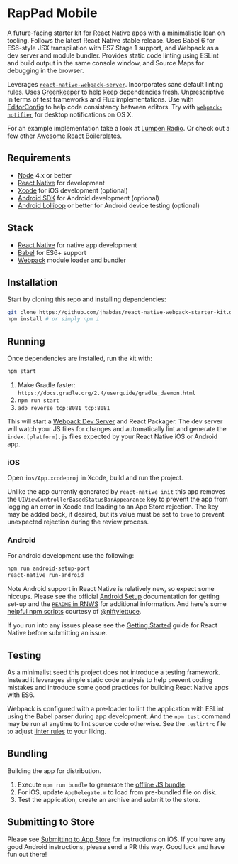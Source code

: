 # RapPad Mobile

A future-facing starter kit for React Native apps with a minimalistic lean on tooling. Follows the latest React Native stable release. Uses Babel 6 for ES6-style JSX transpilation with ES7 Stage 1 support, and Webpack as a dev server and module bundler. Provides static code linting using ESLint and build output in the same console window, and Source Maps for debugging in the browser.

Leverages [`react-native-webpack-server`](https://github.com/mjohnston/react-native-webpack-server). Incorporates sane default linting rules. Uses [Greenkeeper](https://github.com/greenkeeperio/greenkeeper) to help keep dependencies fresh. Unprescriptive in terms of test frameworks and Flux implementations. Use with [EditorConfig](http://editorconfig.org/) to help code consistency between editors. Try with [`webpack-notifier`](https://github.com/Turbo87/webpack-notifier) for desktop notifications on OS X.

For an example implementation take a look at [Lumpen Radio](https://github.com/jhabdas/lumpen-radio). Or check out a few other [Awesome React Boilerplates](http://habd.as/awesome-react-boilerplates/#react-native).

## Requirements

- [Node](https://nodejs.org) 4.x or better
- [React Native](http://facebook.github.io/react-native/docs/getting-started.html) for development
- [Xcode](https://developer.apple.com/xcode/) for iOS development (optional)
- [Android SDK](https://developer.android.com/sdk/) for Android development (optional)
- [Android Lollipop](https://www.android.com/versions/lollipop-5-0/) or better for Android device testing (optional)

## Stack

- [React Native](http://facebook.github.io/react-native/) for native app development
- [Babel](http://babeljs.io/) for ES6+ support
- [Webpack](https://webpack.github.io/) module loader and bundler

## Installation

Start by cloning this repo and installing dependencies:

```sh
git clone https://github.com/jhabdas/react-native-webpack-starter-kit.git react-native-kit && cd $_
npm install # or simply npm i
```

## Running

Once dependencies are installed, run the kit with:

```sh
npm start
```

1. Make Gradle faster: `https://docs.gradle.org/2.4/userguide/gradle_daemon.html`
2. `npm run start`
3. `adb reverse tcp:8081 tcp:8081`

This will start a [Webpack Dev Server](https://github.com/webpack/webpack-dev-server) and React Packager. The dev server will watch your JS files for changes and automatically lint and generate the `index.[platform].js` files expected by your React Native iOS or Android app.

### iOS

Open `ios/App.xcodeproj` in Xcode, build and run the project.

Unlike the app currently generated by `react-native init` this app removes the `UIViewControllerBasedStatusBarAppearance` key to prevent the app from logging an error in Xcode and leading to an App Store rejection. The key may be added back, if desired, but its value must be set to `true` to prevent unexpected rejection during the review process.

### Android

For android development use the following:

```sh
npm run android-setup-port
react-native run-android
```

Note Android support in React Native is relatively new, so expect some hiccups. Please see the official [Android Setup](http://facebook.github.io/react-native/docs/android-setup.html#content) documentation for getting set-up and the [`README` in RNWS](https://github.com/mjohnston/react-native-webpack-server/blob/27218e70f655983aff99a8a31d258eda5254aaf6/README.md) for additional information. And here's some [helpful npm scripts](https://github.com/mjohnston/react-native-webpack-server/issues/65#issuecomment-151222398) courtesy of [@niftylettuce](https://github.com/niftylettuce).

If you run into any issues please see the [Getting Started](http://facebook.github.io/react-native/docs/getting-started.html) guide for React Native before submitting an issue.

## Testing

As a minimalist seed this project does not introduce a testing framework. Instead it leverages simple static code analysis to help prevent coding mistakes and introduce some good practices for building React Native apps with ES6.

Webpack is configured with a pre-loader to lint the application with ESLint using the Babel parser during app development. And the `npm test` command may be run at anytime to lint source code otherwise. See the `.eslintrc` file to adjust [linter rules](http://eslint.org/docs/rules/) to your liking.

## Bundling

Building the app for distribution.

1. Execute `npm run bundle` to generate the [offline JS bundle](https://facebook.github.io/react-native/docs/running-on-device-ios.html#using-offline-bundle).
2. For iOS, update `AppDelegate.m` to load from pre-bundled file on disk.
3. Test the application, create an archive and submit to the store.

## Submitting to Store

Please see [Submitting to App Store](http://habd.as/reflecting-on-react-native-development/#submitting-to-app-store) for instructions on iOS. If you have any good Android instructions, please send a PR this way. Good luck and have fun out there!
